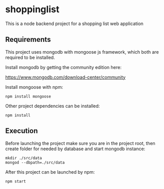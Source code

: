 # shoppinglist

This is a node backend project for a shopping list web application

## Requirements

This project uses mongodb with mongoose js framework, which both are required to be installed.

Install mongodb by getting the community edition here:

https://www.mongodb.com/download-center/community

Install mongoose with npm:

```
npm install mongoose

```

Other project dependencies can be installed:

```
npm install
```

## Execution

Before launching the project make sure you are in the project root, then create folder for needed by database and start mongodb instance:

```
mkdir ./src/data
mongod --dbpath=./src/data
```

After this project can be launched by npm:

```
npm start
```
